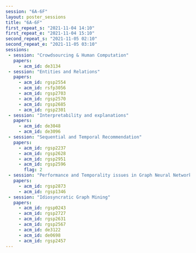 ```yaml
---
session: "6A-6F"
layout: poster_sessions
title: "6A-6F"
first_repeat_s: "2021-11-04 14:10" 
first_repeat_e: "2021-11-04 15:10" 
second_repeat_s: "2021-11-05 02:10" 
second_repeat_e: "2021-11-05 03:10"
sessions:
 - session: "Crowdsourcing & Human Computation"
   papers:
     - acm_id: de3134
 - session: "Entities and Relations"
   papers:
     - acm_id: rgsp2554
     - acm_id: rsfp3056
     - acm_id: rgsp2703
     - acm_id: rgsp2570
     - acm_id: rgsp2685
     - acm_id: rgsp2301
 - session: "Interpretability and explanations"
   papers:
     - acm_id: de3048
     - acm_id: de3096
 - session: "Sequential and Temporal Recommendation"
   papers:
     - acm_id: rgsp2237
     - acm_id: rgsp2628
     - acm_id: rgsp2951
     - acm_id: rgsp2596
       flag: 2
 - session: "Performance and Temporality issues in Graph Neural Networks"
   papers:
     - acm_id: rgsp2873
     - acm_id: rgsp1346
 - session: "Idiosyncratic Graph Mining"
   papers:
     - acm_id: rgsp0243
     - acm_id: rgsp2727
     - acm_id: rgsp2631
     - acm_id: rgsp2567
     - acm_id: de3122
     - acm_id: de0698
     - acm_id: rgsp2457
---
```

